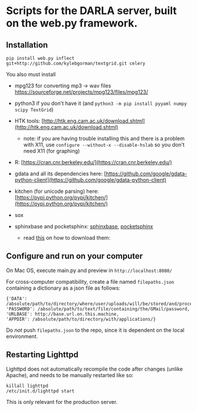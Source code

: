 # Scripts for the DARLA server, built on the web.py framework.

## Installation 
``` 
pip install web.py inflect git+http://github.com/kylebgorman/textgrid.git celery
```
You also must install

- mpg123 for converting mp3 -> wav files 
https://sourceforge.net/projects/mpg123/files/mpg123/

- python3 if you don't have it (and `python3 -m pip install pyyaml numpy scipy TextGrid`)

- HTK tools: [http://htk.eng.cam.ac.uk/download.shtml](http://htk.eng.cam.ac.uk/download.shtml)

	- note: if you are having trouble installing this and there is a problem with X11, use `configure --without-x --disable-hslab` so you don't need X11 (for graphing)
- R: [https://cran.cnr.berkeley.edu/](https://cran.cnr.berkeley.edu/)

-  gdata and all its dependencies here:
[https://github.com/google/gdata-python-client](https://github.com/google/gdata-python-client)  

- kitchen (for unicode parsing) here:
[https://pypi.python.org/pypi/kitchen/](https://pypi.python.org/pypi/kitchen/)

- sox
- sphinxbase and pocketsphinx: 
[sphinxbase](https://sourceforge.net/projects/cmusphinx/files/sphinxbase/5prealpha/), [pocketsphinx](https://sourceforge.net/projects/cmusphinx/files/pocketsphinx/5prealpha/)
	- read [this](http://cmusphinx.sourceforge.net/wiki/tutorialpocketsphinx) on how to download them:



## Configure and run on your computer

On Mac OS, execute main.py and preview in `http://localhost:8080/`

For cross-computer compatibility, create a file named `filepaths.json` containing a dictionary as a json file as follows:

```
{'DATA': /absolute/path/to/directory/where/user/uploads/will/be/stored/and/processed,
'PASSWORD': /absolute/path/to/text/file/containing/the/GMail/password,
'URLBASE': http://base.url.on.this.machine,
'APPDIR': /absolute/path/to/directory/with/applications/}
```

Do *not* push `filepaths.json` to the repo, since it is dependent on the local environment.

## Restarting Lighttpd

Lighttpd does not automatically recompile the code after changes (unlike Apache), and needs to be manually restarted like so:

```
killall lighttpd
/etc/init.d/lighttpd start
```

This is only relevant for the production server.

